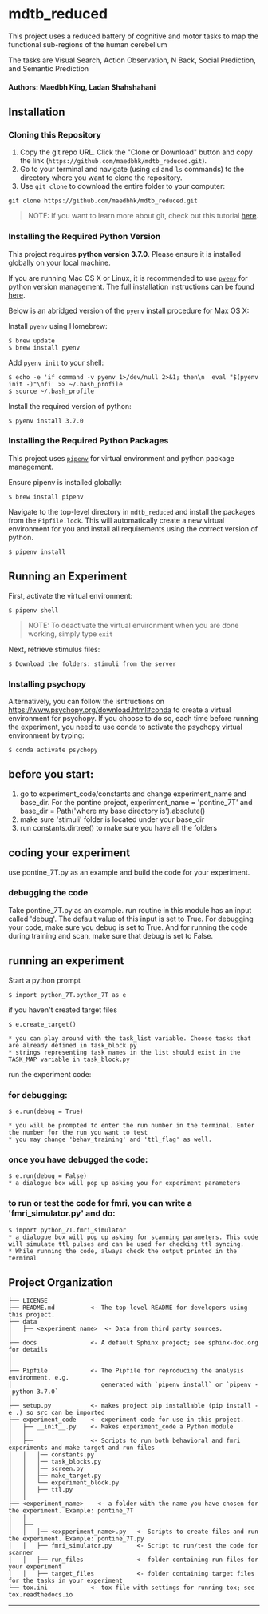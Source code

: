 mdtb_reduced
==============================

This project uses a reduced battery of cognitive and motor tasks to map
the functional sub-regions of the human cerebellum

The tasks are Visual Search, Action Observation, N Back,
Social Prediction, and Semantic Prediction

#### Authors: Maedbh King, Ladan Shahshahani

## Installation

### Cloning this Repository

1. Copy the git repo URL. Click the "Clone or Download" button and copy the link (`https://github.com/maedbhk/mdtb_reduced.git`).
2. Go to your terminal and navigate (using `cd` and `ls` commands) to the directory where you want to clone the repository. 
3. Use `git clone` to download the entire folder to your computer:
```
git clone https://github.com/maedbhk/mdtb_reduced.git
```

> NOTE: If you want to learn more about git, check out this tutorial [here](https://rogerdudler.github.io/git-guide/).

### Installing the Required Python Version

This project requires **python version 3.7.0**. Please ensure it is installed globally on your local machine.

If you are running Mac OS X or Linux, it is recommended to use [`pyenv`](https://github.com/pyenv/pyenv)
for python version management. The full installation instructions can be found [here](https://github.com/pyenv/pyenv#installation). 

Below is an abridged version of the `pyenv` install procedure for Max OS X:

Install `pyenv` using Homebrew:

    $ brew update
    $ brew install pyenv

Add `pyenv init` to your shell:

    $ echo -e 'if command -v pyenv 1>/dev/null 2>&1; then\n  eval "$(pyenv init -)"\nfi' >> ~/.bash_profile
    $ source ~/.bash_profile

Install the required version of python:

    $ pyenv install 3.7.0

### Installing the Required Python Packages

This project uses [`pipenv`](https://github.com/pypa/pipenv) for virtual environment and python package management.

Ensure pipenv is installed globally:

    $ brew install pipenv

Navigate to the top-level directory in `mdtb_reduced` and install the packages from the `Pipfile.lock`.
This will automatically create a new virtual environment for you and install all requirements using the correct version of python.

    $ pipenv install

## Running an Experiment

First, activate the virtual environment:

    $ pipenv shell

> NOTE: To deactivate the virtual environment when you are done working, simply type `exit`

Next, retrieve stimulus files:

    $ Download the folders: stimuli from the server
    
### Installing psychopy
Alternatively, you can follow the isntructions on https://www.psychopy.org/download.html#conda to create a virtual environment for psychopy. If you choose to do so, each time before running the experiment, you need to use conda to activate the psychopy virtual environment by typing:

    $ conda activate psychopy
    
## before you start:
1. go to experiment_code/constants and change experiment_name and base_dir. For the pontine project, experiment_name = 'pontine_7T' and base_dir = Path('where my base directory is').absolute() 
2. make sure 'stimuli' folder is located under your base_dir
3. run constants.dirtree() to make sure you have all the folders

## coding your experiment
use pontine_7T.py as an example and build the code for your experiment.
### debugging the code
Take pontine_7T.py as an example. run routine in this module has an input called 'debug'. The default value of this input is set to True. For debugging your code, make sure you debug is set to True. And for running the code during training and scan, make sure that debug is set to False. 

## running an experiment
Start a python prompt

    $ import python_7T.python_7T as e
    
if you haven't created target files

    $ e.create_target()
    
    * you can play around with the task_list variable. Choose tasks that are already defined in task_block.py
    * strings representing task names in the list should exist in the TASK_MAP variable in task_block.py
run the experiment code:
### for debugging:

    $ e.run(debug = True)
    
    * you will be prompted to enter the run number in the terminal. Enter the number for the run you want to test
    * you may change 'behav_training' and 'ttl_flag' as well.
### once you have debugged the code:

    $ e.run(debug = False)
    * a dialogue box will pop up asking you for experiment parameters
### to run or test the code for fmri, you can write a 'fmri_simulator.py' and do:

    $ import python_7T.fmri_simulator
    * a dialogue box will pop up asking for scanning parameters. This code will simulate ttl pulses and can be used for checking ttl syncing.
    * While running the code, always check the output printed in the terminal


Project Organization
------------

    ├── LICENSE
    ├── README.md          <- The top-level README for developers using this project.
    ├── data
    │   ├── <experiment_name>  <- Data from third party sources.
    │
    ├── docs               <- A default Sphinx project; see sphinx-doc.org for details
    │
    │
    ├── Pipfile            <- The Pipfile for reproducing the analysis environment, e.g.
    │                         generated with `pipenv install` or `pipenv --python 3.7.0`
    │
    ├── setup.py           <- makes project pip installable (pip install -e .) so src can be imported
    ├── experiment_code    <- experiment code for use in this project.
    │   ├── __init__.py    <- Makes experiment_code a Python module
    │   │
    │   ├──                <- Scripts to run both behavioral and fmri experiments and make target and run files
    │   │   │── constants.py
    │   │   │── task_blocks.py
    │   │   │── screen.py       
    │   │   ├── make_target.py
    │   │   └── experiment_block.py
    │   │   ├── ttl.py
    │   │
    ├── <experiment_name>    <- a folder with the name you have chosen for the experiment. Example: pontine_7T
    │   │
    │   ├──                
    │   │   │── <expperiment_name>.py   <- Scripts to create files and run the experiment. Example: pontine_7T.py
    │   │   ├── fmri_simulator.py       <- Script to run/test the code for scanner
    │   │   ├── run_files               <- folder containing run files for your experiment
    │   │   ├── target_files            <- folder containing target files for the tasks in your experiment
    └── tox.ini            <- tox file with settings for running tox; see tox.readthedocs.io


--------
